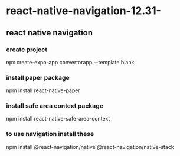 # react-native-navigation-12.31-
## react native navigation

<h3>create project</h3>
npx create-expo-app convertorapp --template blank 

<h3>install paper package</h3>
npm install react-native-paper

<h3>install safe area context package</h3>
npm install react-native-safe-area-context

<h3>to use navigation install these</h3>
npm install @react-navigation/native @react-navigation/native-stack
